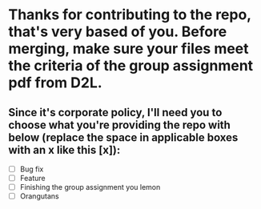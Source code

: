 # Thanks for contributing to the repo, that's very based of you. Before merging, make sure your files meet the criteria of the group assignment pdf from D2L.
## Since it's corporate policy, I'll need you to choose what you're providing the repo with below (replace the space in applicable boxes with an x like this [x]):
- [ ] Bug fix
- [ ] Feature
- [ ] Finishing the group assignment you lemon
- [ ] Orangutans
